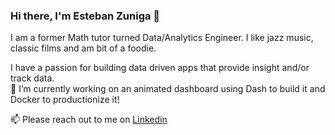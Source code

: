 ### Hi there, I'm Esteban Zuniga 👋
I am a former Math tutor turned Data/Analytics Engineer. I like jazz music, classic films and am bit of a foodie.


   I have a passion for building data driven apps that provide insight and/or track data. <br/>
🔭 I’m currently working on an animated dashboard using Dash to build it and Docker to productionize it!

📫 Please reach out to me on [Linkedin](https://www.linkedin.com/in/esteban-zuniga-b6460091/)

<!--
**Ezuniga13/Ezuniga13** is a ✨ _special_ ✨ repository because its `README.md` (this file) appears on your GitHub profile.

Here are some ideas to get you started:

- 🔭 I’m currently working on ...
- 🌱 I’m currently learning ...
- 👯 I’m looking to collaborate on ...
- 🤔 I’m looking for help with ...
- 💬 Ask me about ...
- 📫 How to reach me: ...
- 😄 Pronouns: ...
- ⚡ Fun fact: ...
-->
